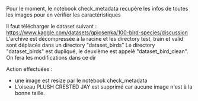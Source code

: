 Pour le moment, le notebook check_metadata recupère les infos de toutes les images pour en vérifier les caractéristiques

Il faut télécharger le dataset suivant : https://www.kaggle.com/datasets/gpiosenka/100-bird-species/discussion
L'archive est décompressée à la racine et les directory test, train et valid sont déplacés dans un directory "dataset_birds"
Le directory "dataset_birds" est dupliqué, le deuxième est appelé "dataset_bird_clean". On fera les modifications dans ce dir

Action effectuées : 
- une image est resize par le notebook  check_metadata
- L'oiseau PLUSH CRESTED JAY est supprimé car aucune image n'est à la bonne taille.
